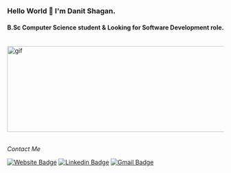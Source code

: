 ### Hello World 👋 I'm Danit Shagan.
#### B.Sc Computer Science student & Looking for Software Development role.
<br />

<div class="container">
  <img src="https://github.com/Danit-Shagan/Danit-shagan/blob/main/Danit.gif" height='200' width='550' alt="gif"</img>
</div>
<br />

<p align="left">
  <i> Contact Me </i>
  
   [![Website Badge](https://img.shields.io/badge/-MyResume-47CCCC?style=flat&logo=GoogleChrome&logoColor=white&link=https://drive.google.com/file/d/1akrIvkQ4DGjvMbiq62pgqT1Cb4zHqPck/view?usp=sharing)](https://drive.google.com/file/d/1akrIvkQ4DGjvMbiq62pgqT1Cb4zHqPck/view?usp=sharing) 
   [![Linkedin Badge](https://img.shields.io/badge/-DanitShagan-blue?style=flat-square&logo=Linkedin&logoColor=white&link=https://www.linkedin.com/in/danit-shagan-62b671192/)](https://www.linkedin.com/in/danit-shagan-62b671192/) 
   [![Gmail Badge](https://img.shields.io/badge/-danishagan@gmail.com-c14438?style=flat-square&logo=Gmail&logoColor=white&link=mailto:danishagan@gmail.com)](mailto:danishagan@gmail.com)
   
</p>
